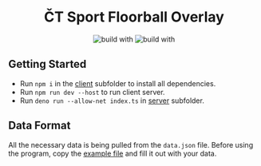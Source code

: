 <h1 align="center">
    ČT Sport Floorball Overlay
</h1>  

<p align="center">
    <img src="https://img.shields.io/badge/build%20with-svelte-orange?labelColor=black&style=for-the-badge" alt="build with" />
    <img src="https://img.shields.io/badge/build%20with-deno-white?labelColor=black&style=for-the-badge" alt="build with" />
</p>

## Getting Started
- Run `npm i` in the [client](/client/) subfolder to install all dependencies.
- Run `npm run dev --host` to run client server.
- Run `deno run --allow-net index.ts` in [server](/server/) subfolder.

## Data Format
All the necessary data is being pulled from the `data.json` file. Before using the program, copy the [example file](/client/public/data.example.json) and fill it out with your data.